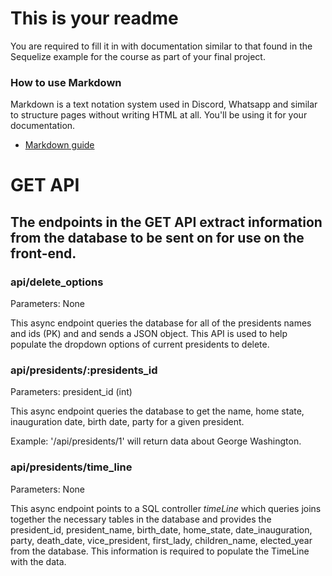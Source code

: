 # This is your readme
You are required to fill it in with documentation similar to that found in the Sequelize example for the course as part of your final project.

### How to use Markdown
Markdown is a text notation system used in Discord, Whatsapp and similar to structure pages without writing HTML at all. You'll be using it for your documentation.
* [Markdown guide](https://www.markdownguide.org/cheat-sheet/)


# GET API

## The endpoints in the GET API extract information from the database to be sent on for use on the front-end.

### api/delete_options

Parameters: None

This async endpoint queries the database for all of the presidents names and ids (PK) and and sends a JSON object. This API is used to help populate the dropdown options of current presidents to delete.

### api/presidents/:presidents_id

Parameters: president_id (int)

This async endpoint queries the database to get the name, home state, inauguration date, birth date, party for a given president.

Example: '/api/presidents/1' will return data about George Washington.


### api/presidents/time_line

Parameters: None

This async endpoint points to a SQL controller *timeLine* which queries joins together the necessary tables in the database and provides the president_id, president_name, birth_date, home_state, date_inauguration, party, death_date, vice_president, first_lady, children_name, elected_year from the database. This information is required to populate the TimeLine with the data.

